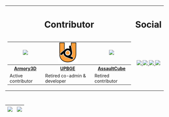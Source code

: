 <table align="center">
  <tr>
    <th><h1>Contributor</h1>
    <th><h1>Social</h1></th>
  </tr>
  <tr>
    <td>
      <table align="center">
        <tr>
          <td align="center"><img src="https://github.com/armory3d/armory_web/blob/gh-pages/favicon.ico" width=64></a></td>
          <td align="center"><img src="https://github.com/UPBGE/upbge.github.io/blob/gh-pages/favicon.png" width="64"></a></td>
            <td align="center"><img src="https://github.com/assaultcube/assaultcube.github.io/blob/master/htdocs/docs/images/favicon.ico" width="64">
        </tr>
        <tr>
          <th><a href="https://www.armory3d.org">Armory3D</a></th>
          <th><a href="https://www.pbge.org">UPBGE</a></th>
          <th><a href="https://assault.cubers.net">AssaultCube</a></th>
        </tr>
        <tr>
          <td>Active contributor</td>
          <td>Retired co-admin & developer</td>
          <td>Retired contributor</td>
        </tr>
      </table>
    </td>
    <td align="center">
      <a href="https://discord.gg/rtpFtwnZCq">
        <img src="https://img.shields.io/badge/discord-%23E60023.svg?&color=darkslateblue&style=for-the-badge&logo=discord&logoColor=white" />
      </a>
      <a href="https://www.youtube.com/channel/UCPnPW3BMq3Lv--L6XFoVfLA">
        <img src="https://img.shields.io/badge/youtube-%23E60023.svg?&style=for-the-badge&logo=youtube&logoColor=white" />
      </a>
      <a href="https://www.twitter.com/rpaladin_01">
        <img src="https://img.shields.io/badge/twitter-%23E60023.svg?&color=blue&style=for-the-badge&logo=twitter&logoColor=white" />
      </a>
      <a href="https://www.reddit.com/u/randompandagames">
        <img src="https://img.shields.io/badge/reddit-%23E60023.svg?&color=darkorange&style=for-the-badge&logo=reddit&logoColor=white" />
      </a>
    </td>
  </tr>
</table>
<br />
<!-- <table align="center">
  <tr align="center">
    <img align="center" src="https://github-readme-stats.vercel.app/api?username=rpaladin&theme=dark&show_icons=true" alt="rpaladin's github stats" />
  </tr>
  <tr align="center">
    <img align="center" src="https://github-readme-stats.vercel.app/api/top-langs/?username=rpaladin&layout=compact&theme=dark&show_icons=true" />
  </tr>
</table> -->

|  <img align="center" src="https://github-readme-stats.vercel.app/api/top-langs/?username=rpaladin&layout=compact&theme=dark&show_icons=true" /> | <img align="center" src="https://github-readme-stats.vercel.app/api?username=rpaladin&theme=dark&show_icons=true" />
| ------------- | ------------- |
